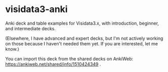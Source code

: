 # visidata3-anki

Anki deck and table examples for Visidata3.x, with introduction, beginner, and intermediate decks.

(Elsewhere, I have advanced and expert decks, but I'm not actively working on those because I haven't needed them yet. If you are interested, let me know.)

You can import this deck from the shared decks on AnkiWeb: <https://ankiweb.net/shared/info/1510424349> .

